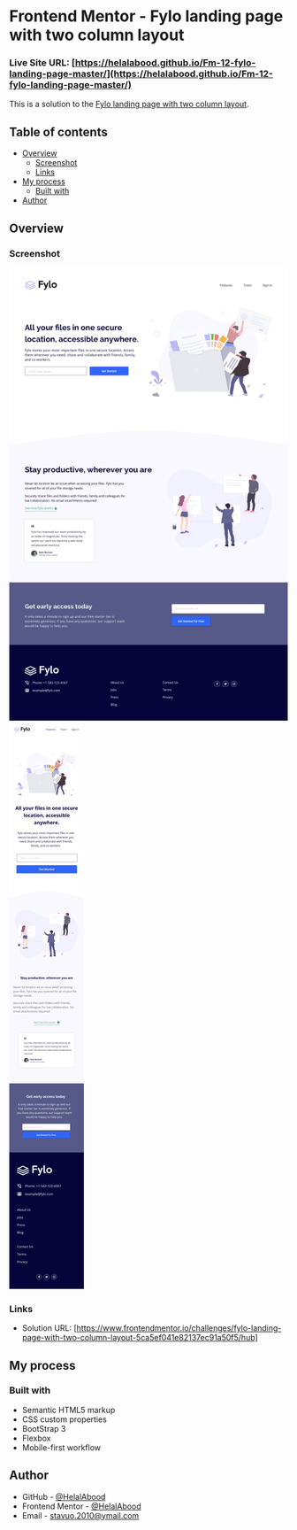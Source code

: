 # Frontend Mentor - Fylo landing page with two column layout

### Live Site URL: [https://helalabood.github.io/Fm-12-fylo-landing-page-master/](https://helalabood.github.io/Fm-12-fylo-landing-page-master/)




This is a solution to the [Fylo landing page with two column layout](https://www.frontendmentor.io/challenges/fylo-landing-page-with-two-column-layout-5ca5ef041e82137ec91a50f5/hub).

## Table of contents

- [Overview](#overview)
  - [Screenshot](#screenshot)
  - [Links](#links)
- [My process](#my-process)
  - [Built with](#built-with)
- [Author](#author)

## Overview

### Screenshot

![Desktop](./screenshot.jpg)
![Mobile](./mobile-design.jpg)


### Links

- Solution URL: [https://www.frontendmentor.io/challenges/fylo-landing-page-with-two-column-layout-5ca5ef041e82137ec91a50f5/hub]


## My process

### Built with

- Semantic HTML5 markup
- CSS custom properties
- BootStrap 3
- Flexbox
- Mobile-first workflow

## Author

- GitHub - [@HelalAbood](https://github.com/HelalAbood)
- Frontend Mentor - [@HelalAbood](https://www.frontendmentor.io/profile/HelalAbood)
- Email - stavuo.2010@ymail.com